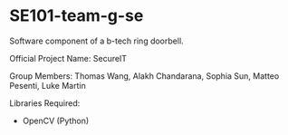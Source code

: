 # SE101-team-g-se
Software component of a b-tech ring doorbell.

Official Project Name: SecureIT

Group Members: Thomas Wang, Alakh Chandarana, Sophia Sun, Matteo Pesenti, Luke Martin

Libraries Required:
  * OpenCV (Python)
